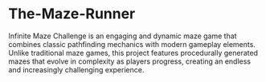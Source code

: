 # The-Maze-Runner
Infinite Maze Challenge is an engaging and dynamic maze game that combines classic pathfinding mechanics with modern gameplay elements. Unlike traditional maze games, this project features procedurally generated mazes that evolve in complexity as players progress, creating an endless and increasingly challenging experience.
